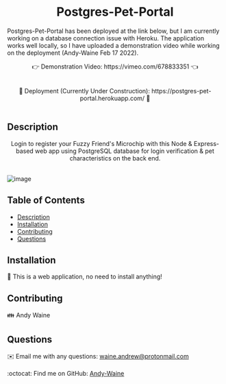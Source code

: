 <h1 align="center">Postgres-Pet-Portal</h1>


Postgres-Pet-Portal has been deployed at the link below, but I am currently working on a database connection issue with Heroku. The application works well locally, so I have uploaded a demonstration video while working on the deployment (Andy-Waine Feb 17 2022).
    <br />      
<div align="center"> 👉 Demonstration Video: https://vimeo.com/678833351 👈 </div>
    <br />
    <br />
<div align="center">🚧 Deployment (Currently Under Construction): https://postgres-pet-portal.herokuapp.com/ 🚧</div>
    <br />

## Description
<div align="center">Login to register your Fuzzy Friend's Microchip with this Node & Express-based web app using PostgreSQL database for login verification & pet characteristics on the back end.</div>
</br>

![image](https://user-images.githubusercontent.com/88730354/153978882-e14afe36-133c-4d85-b713-210d1c32038e.png)


## Table of Contents
- [Description](#description)
- [Installation](#installation)
- [Contributing](#contributing)
- [Questions](#questions)

## Installation
💾 This is a web application, no need to install anything! 

## Contributing
👪 Andy Waine

## Questions
✉️ Email me with any questions: waine.andrew@protonmail.com<br /><br />
:octocat: Find me on GitHub: [Andy-Waine](https://github.com/Andy-Waine)<br />
<br />
